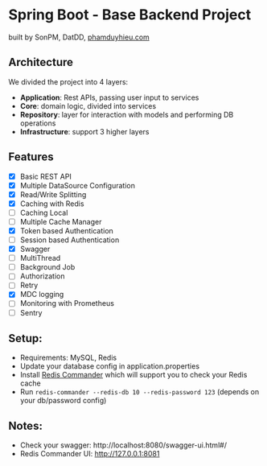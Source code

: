 # Spring Boot - Base Backend Project

built by SonPM, DatDD, [phamduyhieu.com](https://phamduyhieu.com)

## Architecture
We divided the project into 4 layers:

- **Application**: Rest APIs, passing user input to services
- **Core**: domain logic, divided into services
- **Repository**: layer for interaction with models and performing DB operations
- **Infrastructure**: support 3 higher layers

## Features

- [x] Basic REST API
- [x] Multiple DataSource Configuration
- [x] Read/Write Splitting
- [x] Caching with Redis
- [ ] Caching Local 
- [ ] Multiple Cache Manager
- [x] Token based Authentication
- [ ] Session based Authentication
- [x] Swagger
- [ ] MultiThread
- [ ] Background Job
- [ ] Authorization
- [ ] Retry
- [x] MDC logging
- [ ] Monitoring with Prometheus
- [ ] Sentry

## Setup:
- Requirements: MySQL, Redis
- Update your database config in application.properties
- Install [Redis Commander](https://github.com/joeferner/redis-commander) which will support you to check your Redis cache
- Run `redis-commander --redis-db 10 --redis-password 123` (depends on your db/password config)

## Notes:
- Check your swagger: http://localhost:8080/swagger-ui.html#/
- Redis Commander UI: http://127.0.0.1:8081